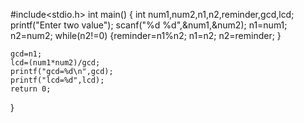#include<stdio.h>
int main()
{
 int num1,num2,n1,n2,reminder,gcd,lcd;
 printf("Enter two value");
 scanf("%d %d",&num1,&num2);
 n1=num1;
 n2=num2;
 while(n2!=0)
  {reminder=n1%n2;
   n1=n2;
   n2=reminder;
  }

    gcd=n1;
    lcd=(num1*num2)/gcd;
    printf("gcd=%d\n",gcd);
    printf("lcd=%d",lcd);
    return 0;


}
